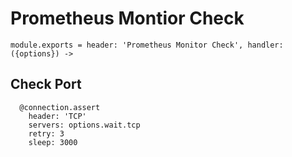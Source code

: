 
# Prometheus Montior Check

    module.exports = header: 'Prometheus Monitor Check', handler: ({options}) ->

## Check Port

      @connection.assert
        header: 'TCP'
        servers: options.wait.tcp
        retry: 3
        sleep: 3000
